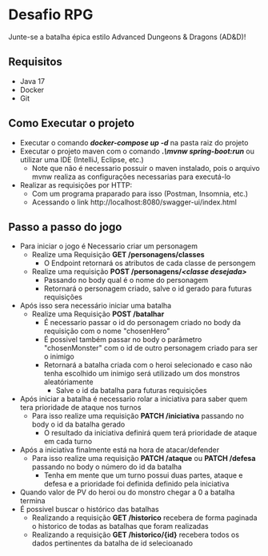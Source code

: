 #   Desafio RPG

Junte-se a batalha épica estilo Advanced Dungeons & Dragons (AD&D)!

##   Requisitos

 - Java 17
 - Docker
 - Git

##   Como Executar o projeto
 
 - Executar o comando ***docker-compose up -d*** na pasta raiz do projeto
 - Executar o projeto maven com o comando ***.\mvnw spring-boot:run*** ou utilizar uma IDE (IntelliJ, Eclipse, etc.)
   - Note que não é necessario possuir o maven instalado, pois o arquivo mvnw realiza as configurações necessarias para executá-lo
 - Realizar as requisições por HTTP: 
   - Com um programa praparado para isso (Postman, Insomnia, etc.)
   - Acessando o link http://localhost:8080/swagger-ui/index.html

##  Passo a passo do jogo
 
 - Para iniciar o jogo é Necessario criar um personagem
   - Realize uma Requisição **GET /personagens/classes**
     - O Endpoint retornará os atributos de cada classe de persongem
   - Realize uma requisição **POST /personagens/*\<classe desejada\>***
     - Passando no body qual é o nome do personagem
     - Retornará o personagem criado, salve o id gerado para futuras requisições
 - Após isso sera necessário iniciar uma batalha
   - Realize uma Requisição **POST /batalhar** 
     - É necessario passar o id do personagem criado no body da requisição com o nome "chosenHero"
     - É possivel também passar no body o parâmetro "chosenMonster" com o id de outro personagem criado para ser o inimigo
     - Retornará a batalha criada com o heroi selecionado e caso não tenha escolhido um inimigo será utilizado um dos monstros aleatóriamente
       - Salve o id da batalha para futuras requisições
 - Após iniciar a batalha é necessario rolar a iniciativa para saber quem tera prioridade de ataque nos turnos
   - Para isso realize uma requisição **PATCH /iniciativa** passando no body o id da batalha gerado
     - O resultado da iniciativa definirá quem terá prioridade de ataque em cada turno
 - Após a iniciativa finalmente está na hora de atacar/defender
   - Para isso realize uma requisição **PATCH /ataque** ou **PATCH /defesa** passando no body o número do id da batalha
     - Tenha em mente que um turno possui duas partes, ataque e defesa e a prioridade foi definida definido pela iniciativa
- Quando valor de PV do heroi ou do monstro chegar a 0 a batalha termina
- É possivel buscar o histórico das batalhas 
  - Realizando a requisição **GET /historico** recebera de forma paginada o historico de todas as batalhas que foram realizadas
  - Realizando a requisição **GET /historico/{id}** recebera todos os dados pertinentes da batalha de id selecioanado

